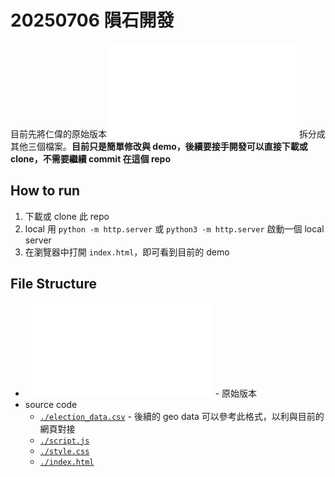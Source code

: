 # 20250706 隕石開發

目前先將仁偉的原始版本 ![](./map_t01.html) 拆分成其他三個檔案。**目前只是簡單修改與 demo，後續要接手開發可以直接下載或 clone，不需要繼續 commit 在這個 repo**

## How to run
1. 下載或 clone 此 repo
2. local 用 `python -m http.server` 或 `python3 -m http.server` 啟動一個 local server
3. 在瀏覽器中打開 `index.html`，即可看到目前的 demo

## File Structure

- ![](./map_t01.html) - 原始版本
- source code
  - [`./election_data.csv`](./election_data.csv) - 後續的 geo data 可以參考此格式，以利與目前的網頁對接
  - [`./script.js`](./script.js)
  - [`./style.css`](./style.css)
  - [`./index.html`](./index.html)